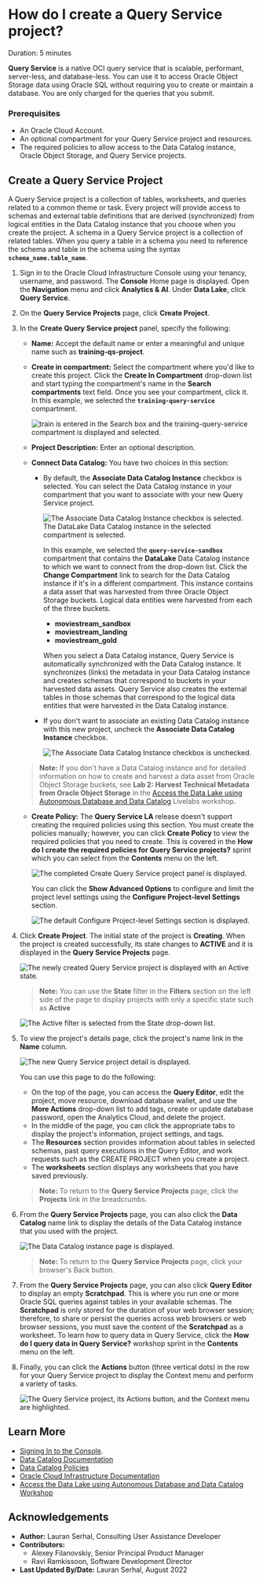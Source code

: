 # How do I create a Query Service project?
Duration: 5 minutes

**Query Service** is a native OCI query service that is scalable, performant, server-less, and database-less. You can use it to access Oracle Object Storage data using Oracle SQL without requiring you to create or maintain a database. You are only charged for the queries that you submit.

### Prerequisites
* An Oracle Cloud Account.
* An optional compartment for your Query Service project and resources.
* The required policies to allow access to the Data Catalog instance, Oracle Object Storage, and Query Service projects.

## Create a Query Service Project

A Query Service project is a collection of tables, worksheets, and queries related to a common theme or task. Every project will provide access to schemas and external table definitions that are derived (synchronized) from logical entities in the Data Catalog instance that you choose when you create the project. A schema in a Query Service project is a collection of related tables. When you query a table in a schema you need to reference the schema and table in the schema using the syntax **`schema_name.table_name`**.

1. Sign in to the Oracle Cloud Infrastructure Console using your tenancy, username, and password. The **Console** Home page is displayed. Open the **Navigation** menu and click **Analytics & AI**. Under **Data Lake**, click **Query Service**.

2. On the **Query Service Projects** page, click **Create Project**.

3. In the **Create Query Service project** panel, specify the following:
    * **Name:** Accept the default name or enter a meaningful and unique name such as **training-qs-project**.
    * **Create in compartment:** Select the compartment where you'd like to create this project. Click the **Create In Compartment** drop-down list and start typing the compartment's name in the **Search compartments** text field. Once you see your compartment, click it. In this example, we selected the **`training-query-service`** compartment.

      ![train is entered in the Search box and the training-query-service compartment is displayed and selected.](./images/create-in-compartment.png " ")

    * **Project Description:** Enter an optional description.
    * **Connect Data Catalog:** You have two choices in this section:

        + By default, the **Associate Data Catalog Instance** checkbox is selected. You can select the Data Catalog instance in your compartment that you want to associate with your new Query Service project.

          ![The Associate Data Catalog Instance checkbox is selected. The DataLake Data Catalog instance in the selected compartment is selected.](./images/associate-dcat-default.png " ")

          In this example, we selected the **`query-service-sandbox`** compartment that contains the **DataLake** Data Catalog instance to which we want to connect from the drop-down list. Click the **Change Compartment** link to search for the Data Catalog instance if it's in a different compartment. This instance contains a data asset that was harvested from three Oracle Object Storage buckets. Logical data entities were harvested from each of the three buckets.

             + **moviestream\_sandbox**
             + **moviestream\_landing**
             + **moviestream_gold**

          When you select a Data Catalog instance, Query Service is automatically synchronized with the Data Catalog instance. It synchronizes (links) the metadata in your Data Catalog instance and creates schemas that correspond to buckets in your harvested data assets. Query Service also creates the external tables in those schemas that correspond to the logical data entities that were harvested in the Data Catalog instance.

        + If you don't want to associate an existing Data Catalog instance with this new project, uncheck the **Associate Data Catalog Instance** checkbox.

          ![The Associate Data Catalog Instance checkbox is unchecked.](./images/uncheck-associate-dcat-box.png " ")


    >**Note:** If you don't have a Data Catalog instance and for detailed information on how to create and harvest a data asset from Oracle Object Storage buckets, see **Lab 2: Harvest Technical Metadata from Oracle Object Storage** in the [Access the Data Lake using Autonomous Database and Data Catalog](https://apexapps.oracle.com/pls/apex/dbpm/r/livelabs/view-workshop?wid=877) Livelabs workshop.

    * **Create Policy:** The **Query Service LA** release doesn't support creating the required policies using this section. You must create the policies manually; however, you can click **Create Policy** to view the required policies that you need to create. This is covered in the **How do I create the required policies for Query Service projects?** sprint which you can select from the **Contents** menu on the left.  

      ![The completed Create Query Service project panel is displayed.](./images/create-qs-project.png " ")

      You can click the **Show Advanced Options** to configure and limit the project level settings using the **Configure Project-level Settings** section.

      ![The default Configure Project-level Settings section is displayed.](./images/project-level-settings.png " ")

4. Click **Create Project**. The initial state of the project is **Creating**. When the project is created successfully, its state changes to **ACTIVE** and it is displayed in the **Query Service Projects** page.   

    ![The newly created Query Service project is displayed with an Active state.](./images/new-qs-project.png " ")

    >**Note:** You can use the **State** filter in the **Filters** section on the left side of the page to display projects with only a specific state such as **Active**

    ![The Active filter is selected from the State drop-down list.](./images/state-filter.png " ")

5. To view the project's details page, click the project's name link in the **Name** column.

    ![The new Query Service project detail is displayed.](./images/project-detail.png " ")

    You can use this page to do the following:

    * On the top of the page, you can access the **Query Editor**, edit the project, move resource, download database wallet, and use the **More Actions** drop-down list to add tags, create or update database password, open the Analytics Cloud, and delete the project.
    * In the middle of the page, you can click the appropriate tabs to display the project's information, project settings, and tags.
    * The **Resources** section provides information about tables in selected schemas, past query executions in the Query Editor, and work requests such as the CREATE PROJECT when you create a project.
    * The **worksheets** section displays any worksheets that you have saved previously.

    >**Note:** To return to the **Query Service Projects** page, click the **Projects** link in the breadcrumbs.

6. From the **Query Service Projects** page, you can also click the **Data Catalog** name link to display the details of the Data Catalog instance that you used with the project.

    ![The Data Catalog instance page is displayed.](./images/view-data-catalog.png " ")  

    >**Note:** To return to the **Query Service Projects** page, click your browser's Back button.

7. From the **Query Service Projects** page, you can also click **Query Editor** to display an empty **Scratchpad**. This is where you run one or more Oracle SQL queries against tables in your available schemas. The **Scratchpad** is only stored for the duration of your web browser session; therefore, to share or persist the queries across web browsers or web browser sessions, you must save the content of the **Scratchpad** as a worksheet. To learn how to query data in Query Service, click the **How do I query data in Query Service?** workshop sprint in the **Contents** menu on the left.  

8. Finally, you can click the **Actions** button (three vertical dots) in the row for your Query Service project to display the Context menu and perform a variety of tasks.

    ![The Query Service project, its Actions button, and the Context menu are highlighted.](./images/actions-menu.png " ")  


## Learn More

* [Signing In to the Console](https://docs.cloud.oracle.com/en-us/iaas/Content/GSG/Tasks/signingin.htm).
* [Data Catalog Documentation](https://docs.oracle.com/en-us/iaas/data-catalog/home.htm)
* [Data Catalog Policies](https://docs.oracle.com/en-us/iaas/data-catalog/using/policies.htm)
* [Oracle Cloud Infrastructure Documentation](https://docs.oracle.com/en-us/iaas/Content/GSG/Concepts/baremetalintro.htm)
* [Access the Data Lake using Autonomous Database and Data Catalog Workshop](https://apexapps.oracle.com/pls/apex/dbpm/r/livelabs/view-workshop?wid=877)

## Acknowledgements
* **Author:** Lauran Serhal, Consulting User Assistance Developer
* **Contributors:**
    + Alexey Filanovskiy, Senior Principal Product Manager
    + Ravi Ramkissoon, Software Development Director
* **Last Updated By/Date:** Lauran Serhal, August 2022
